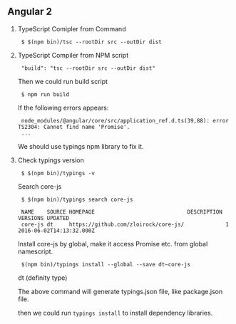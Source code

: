 ## Angular 2


1. TypeScript Comipler from Command

        $ $(npm bin)/tsc --rootDir src --outDir dist

2. TypeScript Compiler from NPM script

        "build": "tsc --rootDir src --outDir dist"

    Then we could run build script

        $ npm run build

    If the following errors appears:

        node_modules/@angular/core/src/application_ref.d.ts(39,88): error TS2304: Cannot find name 'Promise'.
        ...
    
    We should use typings npm library to fix it.


3. Check typings version

        $ $(npm bin)/typings -v

  
   Search core-js

        $ $(npm bin)/typings search core-js

        NAME    SOURCE HOMEPAGE                             DESCRIPTION VERSIONS UPDATED
        core-js dt     https://github.com/zloirock/core-js/             1        2016-06-02T14:13:32.000Z

   Install core-js by global, make it access Promise etc. from global namescript.

        $(npm bin)/typings install --global --save dt~core-js

   dt (definity type)

   The above command will generate typings.json file, like package.json file.

   then we could run ```typings install``` to install dependency libraries.



